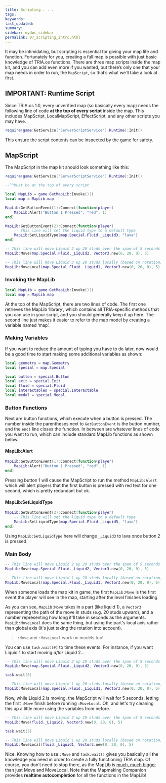 ```yaml
---
title: Scripting . . .
tags: 
keywords: 
last_updated: 
summary: 
sidebar: mydoc_sidebar
permalink: 07_scripting_intro.html
---
```


It may be intimidating, but scripting is essential for giving your map life and function. Fortunately for you, creating a full map is possible with just basic knowledge of TRIA.os functions. There are three map scripts inside the map kit, and you can add even more if you wanted, but there’s only one that your map needs in order to run, the `MapScript`, so that’s what we’ll take a look at first.

## IMPORTANT: Runtime Script
Since TRIA.os 1.0, every unverified map (so basically every map) needs the following line of code **at the top of every script** inside the map. This includes MapScript, LocalMapScript, EffectScript, and any other scripts you may have.

``` lua
require(game:GetService("ServerScriptService").Runtime):Init()
```

This ensure the script contents can be inspected by the game for safety.

## MapScript
The MapScript in the map kit should look something like this:

``` lua
require(game:GetService("ServerScriptService").Runtime):Init()

--^^Must be at the top of every script

local MapLib = game.GetMapLib:Invoke()()
local map = MapLib.map

MapLib:GetButtonEvent(1):Connect(function(player)
	MapLib:Alert("Button 1 Pressed", "red", 1)
end)

MapLib:GetButtonEvent(2):Connect(function(player)
	-- This line will set the liquid type to a default type
	MapLib:SetLiquidType(map.Special.Fluid._Liquid3, "lava")
end)

-- This line will move Liquid 2 up 20 studs over the span of 5 seconds
MapLib:Move(map.Special.Fluid._Liquid2, Vector3.new(0, 20, 0), 5)

-- This line will move Liquid 3 up 20 studs locally (based on rotation) over the span of 5 seconds
MapLib:MoveLocal(map.Special.Fluid._Liquid1, Vector3.new(0, 20, 0), 5)
```

### Invoking the MapLib

``` lua
local MapLib = game.GetMapLib:Invoke()()
local map = MapLib.map
```

At the top of the MapScript, there are two lines of code. The first one retrieves the MapLib ‘library’, which contains all TRIA-specific methods that you can use in your script, and you should generally keep it up here. The second line just makes it easier to refer to the map model by creating a variable named ‘map’. 

### Making Variables
If you want to reduce the amount of typing you have to do later, now would be a good time to start making some additional variables as shown:

``` lua
local geometry = map.Geometry
local special = map.Special

local button = special.Button
local exit = special.Exit
local fluid = special.Fluid
local interactables = special.Interactable
local medal = special.Medal
```

### Button Functions
Next are button functions, which execute when a button is pressed. The number inside the parentheses next to `GetButtonEvent` is the button number, and the `end)` line closes the function. In between are whatever lines of code you want to run, which can include standard MapLib functions as shown below.

#### MapLib:Alert
``` lua
MapLib:GetButtonEvent(1):Connect(function(player)
	MapLib:Alert("Button 1 Pressed", "red", 1)
end)
```
Pressing button 1 will cause the MapScript to run the method `MapLib:Alert` which will alert players that the first button is pressed with red text for one second, which is pretty redundant but ok. 

#### MapLib:SetLiquidType
``` lua
MapLib:GetButtonEvent(2):Connect(function(player)
	-- This line will set the liquid type to a default type
	MapLib:SetLiquidType(map.Special.Fluid._Liquid3, "lava")
end)
```

Using `MapLib:SetLiquidType` here will change `_Liquid3` to lava once button 2 is pressed.

### Main Body
``` lua
-- This line will move Liquid 2 up 20 studs over the span of 5 seconds
MapLib:Move(map.Special.Fluid._Liquid2, Vector3.new(0, 20, 0), 5)

-- This line will move Liquid 1 up 20 studs locally (based on rotation) over the span of 5 seconds
MapLib:MoveLocal(map.Special.Fluid._Liquid1, Vector3.new(0, 20, 0), 5)
```
When someone loads the map kit in game, the first `MapLib:Move` is the first event the player will see in the map, starting after the level finishes loading.

As you can see, `MapLib:Move` takes in a part (like liquid 1), a `Vector3` representing the path of the move in studs (e.g. 20 studs upward), and a number representing how long it'll take in seconds as the arguments. `MapLib:MoveLocal` does the same thing, but using the part's local axis rather than global axis (it's just taking the rotation into account). 

> `:Move` and `:MoveLocal` work on models too!

You can use `task.wait(#)` to time these events. For instance, if you want Liquid 1 to start moving *after* Liquid 2...

``` lua
-- This line will move Liquid 2 up 20 studs over the span of 5 seconds
MapLib:Move(map.Special.Fluid._Liquid2, Vector3.new(0, 20, 0), 5)

task.wait(5)

-- This line will move Liquid 1 up 20 studs locally (based on rotation) over the span of 5 seconds
MapLib:MoveLocal(map.Special.Fluid._Liquid1, Vector3.new(0, 20, 0), 5)
```

Now, while Liquid 2 is moving, the MapScript will wait for 5 seconds, letting the first `:Move` finish before running `:MoveLocal`. Oh, and let's try cleaning this up a little more using the variables from before.

``` lua
-- This line will move Liquid 2 up 20 studs over the span of 5 seconds
MapLib:Move(fluid._Liquid2, Vector3.new(0, 20, 0), 5)

task.wait(5)

-- This line will move Liquid 1 up 20 studs locally (based on rotation) over the span of 5 seconds
MapLib:MoveLocal(fluid._Liquid1, Vector3.new(0, 20, 0), 5)
```

Nice. Knowing how to use `:Move` and `task.wait()` gives you basically all the knowledge you need in order to create a fully functioning TRIA map. Of course, you don't need to stop there, as the MapLib is [much, much bigger](https://tria-studio.github.io/Tria-Escape-MapLib/api/MapLib/) than just Move and MoveLocal. Note that the Mapmaking Companion provides **realtime autocompletion** for all the functions in the MapLib!















